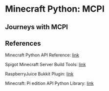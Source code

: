 # Minecraft Python: MCPI

## Journeys with MCPI

## References
Minecraft Python API Reference: [link](https://www.stuffaboutcode.com/p/minecraft-api-reference.html)

Spigot Minecraft Server Build Tools: [link](https://www.spigotmc.org/wiki/buildtools/)

RaspberryJuice Bukkit Plugin: [link](https://github.com/zhuowei/RaspberryJuice)

Minecraft: Pi edition API Python Library: [link](https://github.com/martinohanlon/mcpi)

